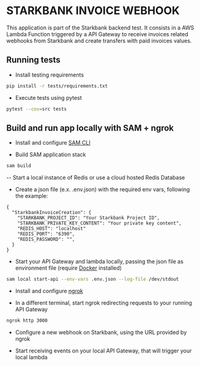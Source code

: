 # STARKBANK INVOICE WEBHOOK

This application is part of the Starkbank backend test. It consists in a AWS Lambda Function triggered by a API Gateway to receive invoices related webhooks from Starkbank and create transfers with paid invoices values.

## Running tests

- Install testing requirements

```bash
pip install -r tests/requirements.txt
```

- Execute tests using pytest

```bash
pytest --cov=src tests
```

## Build and run app locally with SAM + ngrok

- Install and configure [SAM CLI](https://docs.aws.amazon.com/serverless-application-model/latest/developerguide/install-sam-cli.html)

- Build SAM application stack

```bash
sam build
```

-- Start a local instance of Redis or use a cloud hosted Redis Database

- Create a json file (e.x. .env.json) with the required env vars, following the example:

```
{
  "StarkbankInvoiceCreation": {
    "STARKBANK_PROJECT_ID": "Your Starkbank Project ID",
    "STARKBANK_PRIVATE_KEY_CONTENT": "Your private key content",
    "REDIS_HOST": "localhost"
    "REDIS_PORT": "6390",
    "REDIS_PASSWORD": "",
  }
}
```

- Start your API Gateway and lambda locally, passing the json file as environment file (require [Docker](https://docs.docker.com/engine/install/) installed)

```bash
sam local start-api --env-vars .env.json --log-file /dev/stdout
```

- Install and configure [ngrok](https://ngrok.com/download)

- In a different terminal, start ngrok redirecting requests to your running API Gateway

```bash
ngrok http 3000
```

- Configure a new webhook on Starkbank, using the URL provided by ngrok

- Start receiving events on your local API Gateway, that will trigger your local lambda
